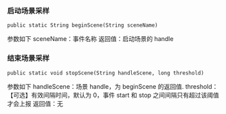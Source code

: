 ### 启动场景采样
```
public static String beginScene(String sceneName)
```
参数如下
sceneName：事件名称
返回值：启动场景的 handle

### 结束场景采样
```
public static void stopScene(String handleScene, long threshold)
```
参数如下
handleScene：场景 handle，为 beginScene 的返回值.
threshold：【可选】有效间隔时间，默认为 0，事件 start 和 stop 之间间隔只有超过该阈值才会上报
返回值：无

